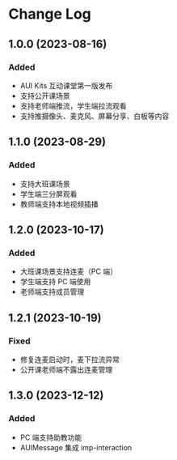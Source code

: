 # Change Log

## 1.0.0 (2023-08-16)

### Added
- AUI Kits 互动课堂第一版发布
- 支持公开课场景
- 支持老师端推流，学生端拉流观看
- 支持推摄像头、麦克风、屏幕分享、白板等内容

## 1.1.0 (2023-08-29)

### Added
- 支持大班课场景
- 学生端三分屏观看
- 教师端支持本地视频插播

## 1.2.0 (2023-10-17)

### Added
- 大班课场景支持连麦（PC 端）
- 学生端支持 PC 端使用
- 老师端支持成员管理

## 1.2.1 (2023-10-19)

### Fixed
- 修复连麦启动时，麦下拉流异常
- 公开课老师端不露出连麦管理

## 1.3.0 (2023-12-12)

### Added
- PC 端支持助教功能
- AUIMessage 集成 imp-interaction

